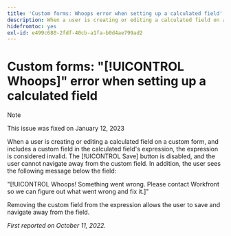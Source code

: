 ```yaml
---
title: 'Custom forms: Whoops error when setting up a calculated field'
description: When a user is creating or editing a calculated field on a custom form, and includes a custom field in the calculated field's expression, the expression is considered invalid. The Save button is disabled, and the user cannot navigate away from the custom field. In addition, the user sees a Whoops message below the field.
hidefromtoc: yes
exl-id: e499c680-2fdf-40cb-a1fa-b0d4ae799ad2
---
```

# Custom forms: "[!UICONTROL Whoops]" error when setting up a calculated field

>[!NOTE]
>
>This issue was fixed on January 12, 2023

When a user is creating or editing a calculated field on a custom form, and includes a custom field in the calculated field's expression, the expression is considered invalid. The [!UICONTROL Save] button is disabled, and the user cannot navigate away from the custom field. In addition, the user sees the following message below the field:

"[!UICONTROL Whoops! Something went wrong. Please contact Workfront so we can figure out what went wrong and fix it.]"

Removing the custom field from the expression allows the user to save and navigate away from the field.

_First reported on October 11, 2022._